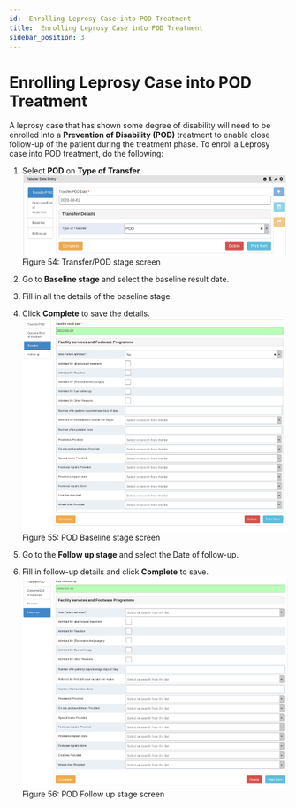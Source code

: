 ```yaml
---
id:  Enrolling-Leprosy-Case-into-POD-Treatment
title:  Enrolling Leprosy Case into POD Treatment
sidebar_position: 3
---
```



# Enrolling Leprosy Case into POD Treatment

A leprosy case that has shown some degree of disability will need to be enrolled into a **Prevention of Disability (POD)** treatment to enable close follow-up of the patient during the treatment phase. To enroll a Leprosy case into POD treatment, do the following:

1. Select **POD** on **Type of Transfer**.
![alt text](<../../static/img/POD stage screen2.PNG>)
   Figure 54: Transfer/POD stage screen

2. Go to **Baseline stage** and select the baseline result date.
3. Fill in all the details of the baseline stage.
4. Click **Complete** to save the details.
![alt text](<../../static/img/POD Baseline stage screen.PNG>)
   Figure 55: POD Baseline stage screen

5. Go to the **Follow up stage** and select the Date of follow-up.
6. Fill in follow-up details and click **Complete** to save.
![alt text](<../../static/img/POD Follow up stage screen.PNG>)
   Figure 56: POD Follow up stage screen